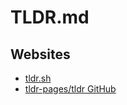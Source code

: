 # TLDR.md

## Websites

* [tldr.sh](https://tldr.sh/)
* [tldr-pages/tldr GitHub](https://github.com/tldr-pages/tldr)
